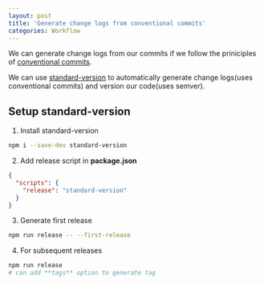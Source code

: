 ```yaml
---
layout: post
title: 'Generate change logs from conventional commits'
categories: Workflow
---
```


We can generate change logs from our commits if we follow the priniciples of [conventional commits](https://www.conventionalcommits.org/en/v1.0.0-beta.4/).

We can use [standard-version](https://github.com/conventional-changelog/standard-version) to automatically generate change logs(uses conventional commits) and version our code(uses semver).

## Setup **standard-version**

1. Install standard-version

```sh
npm i --save-dev standard-version
```

2. Add release script in **package.json**

```json
{
  "scripts": {
    "release": "standard-version"
  }
}
```

3. Generate first release

```sh
npm run release -- --first-release
```

4. For subsequent releases

```sh
npm run release
# can add **tags** option to generate tag
```

